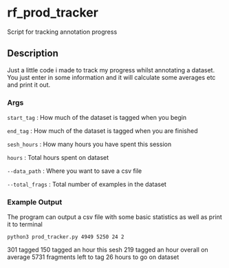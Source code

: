 # rf_prod_tracker
Script for tracking annotation progress

## Description 
Just a little code i made to track my progress whilst annotating a dataset. You just enter in some information and it will calculate some averages etc and print it out. 

### Args 
`start_tag`     : How much of the dataset is tagged when you begin

`end_tag`       : How much of the dataset is tagged when you are finished 

`sesh_hours`    : How many hours you have spent this session 

`hours`         : Total hours spent on dataset 

`--data_path`   : Where you want to save a csv file

`--total_frags` : Total number of examples in the dataset

### Example Output
The program can output a csv file with some basic statistics as well as print it to terminal

`python3 prod_tracker.py 4949 5250 24 2`

301 tagged
150 tagged an hour this sesh
219 tagged an hour overall on average
5731 fragments left to tag
26 hours to go on dataset


